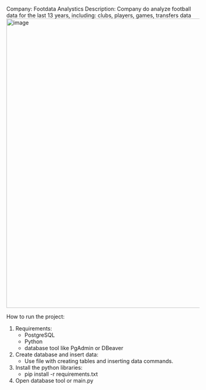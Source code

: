 Company: Footdata Analystics
Description: Company do analyze football data for the last 13 years, including: clubs, players, games, transfers data
<img width="1160" height="755" alt="image" src="https://github.com/user-attachments/assets/44bdcc93-ab1b-426e-9b91-47a215b00ad9" />

How to run the project:
  1. Requirements:
      - PostgreSQL
      - Python
      - database tool like PgAdmin or DBeaver
  2. Create database and insert data:
      - Use file with creating tables and inserting data commands.  
  3. Install the python libraries:
      - pip install -r requirements.txt
  4. Open database tool or main.py 
